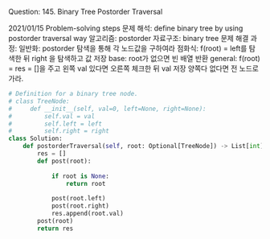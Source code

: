 Question: 145. Binary Tree Postorder Traversal

2021/01/15
Problem-solving steps
문제 해석: define binary tree by using postorder traversal way
알고리즘: postorder
자료구조: binary tree
문제 해결 과정:
일반화: postorder 탐색을 통해 각 노드값을 구하여라
점화식: f(root) = left를 탐색한 뒤 right 을 탐색하고 값 저장
base: root가 없으면 빈 배열 반환
general: f(root) = res = []을 주고 왼쪽 val 있다면 오른쪽 체크한 뒤 val 저장 양쪽다 없다면 전 노드로 가라.



``` python
# Definition for a binary tree node.
# class TreeNode:
#     def __init__(self, val=0, left=None, right=None):
#         self.val = val
#         self.left = left
#         self.right = right
class Solution:
    def postorderTraversal(self, root: Optional[TreeNode]) -> List[int]:
        res = []
        def post(root):
            
            if root is None:
                return root
            
            post(root.left)
            post(root.right)
            res.append(root.val)
        post(root)
        return res
```
      
